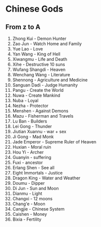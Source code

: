 # Chinese Gods 

## From z to A 

1. Zhong Kui - Demon Hunter 
2. Zao Jun - Watch Home and Family
3. Yue Lao - Love 
4. Yan Wang - King of Hell 
5. Xiwangmu - Life and Death
6. Xihe - Destructive 10 suns 
7. Wufang Shangdi - Heaven 
8. Wenchang Wang - Literature 
9. Shennong - Agriculture and Medicine 
10. Sanguan Dadi - Judge Humanity 
11. Pangu - Create the World 
12. Nuwa - Create Mankind 
13. Nuba - Loyal 
14. Nezha - Protector 
15. Menshen - Against Demons 
16. Mazu - Fisherman and Travels 
17. Lu Ban - Builders
18. Lei Gong - Thunder 
19. Jiutian Xuannu - war + sex 
20. Ji Gong - Mad Monk
21. Jade Emperor - Supreme Ruler of Heaven 
22. Huxian - Moral ruin 
23. Hou Yi - Archer 
24. Guanyin - suffering
25. Fuxi - ancestor 
26. Erlang Shen - See all 
27. Eight Immortals - Justice 
28. Dragon King - Water and Weather 
29. Doumu - Dipper 
30. Di Jun - Sun and Moon 
31. Dianmu - Light 
32. Changxi - 12 moons 
33. Chang'e - Moon 
34. Cangjie - Chinese System 
35. Caishen - Money 
36. Bixia - Fertility 

